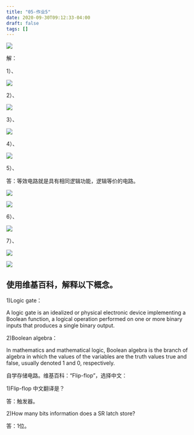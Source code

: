 ```yaml
---
title: "05-作业5"
date: 2020-09-30T09:12:33-04:00
draft: false
tags: []
---
```


![](http://stugeek.gitee.io/stu-geek/posts/homework5-image/1.png)

解：

1）、

![](http://stugeek.gitee.io/stu-geek/posts/homework5-image/4.png)

2）、

![](http://stugeek.gitee.io/stu-geek/posts/homework5-image/5.png)

3）、

![](http://stugeek.gitee.io/stu-geek/posts/homework5-image/6.png)

4）、

![](http://stugeek.gitee.io/stu-geek/posts/homework5-image/7.png)

5）、

答：等效电路就是具有相同逻辑功能，逻辑等价的电路。

![](http://stugeek.gitee.io/stu-geek/posts/homework5-image/8.png)


![](http://stugeek.gitee.io/stu-geek/posts/homework5-image/2.png)

6）、

![](http://stugeek.gitee.io/stu-geek/posts/homework5-image/9.png)


7）、

![](http://stugeek.gitee.io/stu-geek/posts/homework5-image/10.png)


![](http://stugeek.gitee.io/stu-geek/posts/homework5-image/3.png)

## 使用维基百科，解释以下概念。
1)Logic gate：

A logic gate is an idealized or physical electronic device implementing a Boolean function, a logical operation performed on one or more binary inputs that produces a single binary output.

2)Boolean algebra：

In mathematics and mathematical logic, Boolean algebra is the branch of algebra in which the values of the variables are the truth values true and false, usually denoted 1 and 0, respectively.

自学存储电路。维基百科：“Flip-flop”，选择中文：

1)Flip-flop 中文翻译是？

答：触发器。

2)How many bits information does a SR latch store?

答：1位。


